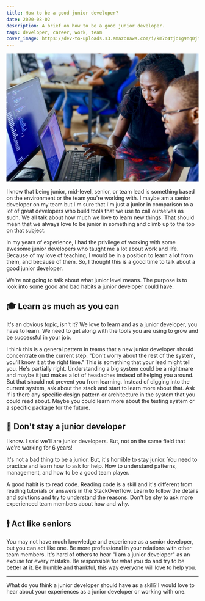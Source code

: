 ```yaml
---
title: How to be a good junior developer?
date: 2020-08-02
description: A brief on how to be a good junior developer.
tags: developer, career, work, team
cover_image: https://dev-to-uploads.s3.amazonaws.com/i/km7o4tjo1g9nq0jm0t6n.jpeg
---
```


![How to be a good junior developer?](./cover.jpeg)

I know that being junior, mid-level, senior, or team lead is something based on the environment or the team you're working with. I maybe am a senior developer on my team but I'm sure that I'm just a junior in comparison to a lot of great developers who build tools that we use to call ourselves as such. We all talk about how much we love to learn new things. That should mean that we always love to be junior in something and climb up to the top on that subject.

In my years of experience, I had the privilege of working with some awesome junior developers who taught me a lot about work and life. Because of my love of teaching, I would be in a position to learn a lot from them, and because of them. So, I thought this is a good time to talk about a good junior developer.

We're not going to talk about what junior level means. The purpose is to look into some good and bad habits a junior developer could have. 

## 🎓 Learn as much as you can
It's an obvious topic, isn't it? We love to learn and as a junior developer, you have to learn. We need to get along with the tools you are using to grow and be successful in your job. 

I think this is a general pattern in teams that a new junior developer should concentrate on the current step. "Don't worry about the rest of the system, you'll know it at the right time." This is something that your lead might tell you. He's partially right. Understanding a big system could be a nightmare and maybe it just makes a lot of headaches instead of helping you around. But that should not prevent you from learning. Instead of digging into the current system, ask about the stack and start to learn more about that. Ask if is there any specific design pattern or architecture in the system that you could read about. Maybe you could learn more about the testing system or a specific package for the future.

## 🚀 Don't stay a junior developer
I know. I said we'll are junior developers. But, not on the same field that we're working for 6 years!

It's not a bad thing to be a junior. But, it's horrible to stay junior. You need to practice and learn how to ask for help. How to understand patterns, management, and how to be a good team player.

A good habit is to read code. Reading code is a skill and it's different from reading tutorials or answers in the StackOverflow. Learn to follow the details and solutions and try to understand the reasons. Don't be shy to ask more experienced team members about how and why.


## 🕴 Act like seniors
You may not have much knowledge and experience as a senior developer, but you can act like one. Be more professional in your relations with other team members. It's hard of others to hear "I am a junior developer" as an excuse for every mistake. Be responsible for what you do and try to be better at it. Be humble and thankful, this way everyone will love to help you. 

--- 

What do you think a junior developer should have as a skill? I would love to hear about your experiences as a junior developer or working with one.

